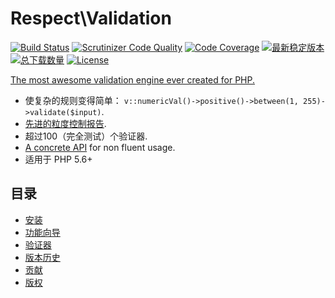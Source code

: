 # Respect\Validation

[![Build Status](https://img.shields.io/travis/Respect/Validation/master.svg?style=flat-square)](http://travis-ci.org/Respect/Validation)
[![Scrutinizer Code Quality](https://img.shields.io/scrutinizer/g/Respect/Validation/master.svg?style=flat-square)](https://scrutinizer-ci.com/g/Respect/Validation/?branch=master)
[![Code Coverage](https://img.shields.io/scrutinizer/coverage/g/Respect/Validation/master.svg?style=flat-square)](https://scrutinizer-ci.com/g/Respect/Validation/?branch=master)
[![最新稳定版本](https://img.shields.io/packagist/v/respect/validation.svg?style=flat-square)](https://packagist.org/packages/respect/validation)
[![总下载数量](https://img.shields.io/packagist/dt/respect/validation.svg?style=flat-square)](https://packagist.org/packages/respect/validation)
[![License](https://img.shields.io/packagist/l/respect/validation.svg?style=flat-square)](https://packagist.org/packages/respect/validation)

[The most awesome validation engine ever created for PHP.](http://bit.ly/1a1oeQv)

- 使复杂的规则变得简单： `v::numericVal()->positive()->between(1, 255)->validate($input)`.
- [先进的粒度控制报告](docs/README.md#validation-methods).
- 超过100（完全测试）个验证器.
- [A concrete API](docs/CONCRETE_API.md) for non fluent usage.
- 适用于 PHP 5.6+

## 目录

- [安装](docs/INSTALL.md)
- [功能向导](docs/README.md)
- [验证器](docs/VALIDATORS.md)
- [版本历史](CHANGELOG.md)
- [贡献](CONTRIBUTING.md)
- [版权](LICENSE.md)
